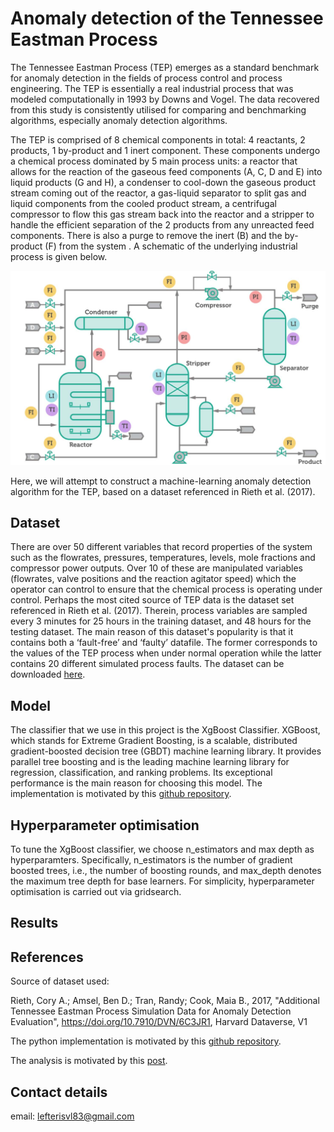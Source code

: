 # Anomaly detection of the Tennessee Eastman Process


The Tennessee Eastman Process (TEP) emerges as a standard benchmark for anomaly detection in the fields of process control and process engineering. The TEP is essentially a real industrial process that was modeled computationally in 1993 by Downs and Vogel. The data recovered from this study is consistently utilised for comparing and benchmarking algorithms, especially anomaly detection algorithms. 


The TEP is comprised of 8 chemical components in total: 4 reactants, 2 products, 1 by-product and 1 inert component. These components undergo a chemical process dominated by 5 main process units: a reactor that allows for the reaction of the gaseous feed components (A, C, D and E) into liquid products (G and H), a condenser to cool-down the gaseous product stream coming out of the reactor, a gas-liquid separator to split gas and liquid components from the cooled product stream, a centrifugal compressor to flow this gas stream back into the reactor and a stripper to handle the efficient separation of the 2 products from any unreacted feed components. There is also a purge to remove the inert (B) and the by-product (F) from the system . A schematic of the underlying industrial process is given below.

![Screenshot](TEP.png)


Here, we will attempt to construct a machine-learning anomaly detection algorithm for the TEP, based on a dataset referenced in Rieth et al. (2017).

## Dataset

There are over 50 different variables that record properties of the system such as the flowrates, pressures, temperatures, levels, mole fractions and compressor power outputs. Over 10 of these are manipulated variables (flowrates, valve positions and the reaction agitator speed) which the operator can control to ensure that the chemical process is operating under control. Perhaps the most cited source of TEP data is the dataset set referenced in Rieth et al. (2017). Therein, process variables are sampled every 3 minutes for 25 hours in the training dataset, and 48 hours for the testing dataset. The main reason of this dataset's popularity is that it contains both a ‘fault-free’ and ‘faulty’ datafile. The former corresponds to the values of the TEP process when under normal operation while the latter contains 20 different simulated process faults. The dataset can be downloaded [here](https://dataverse.harvard.edu/dataset.xhtml?persistentId=doi:10.7910/DVN/6C3JR1).

## Model

The classifier that we use in this project is the XgBoost Classifier. XGBoost, which stands for Extreme Gradient Boosting, is a scalable, distributed gradient-boosted decision tree (GBDT) machine learning library. It provides parallel tree boosting and is the leading machine learning library for regression, classification, and ranking problems. Its exceptional performance is the main reason for choosing this model. The implementation is motivated by this [github repository](https://github.com/mrunal46/TEP-Fault-Detection).

## Hyperparameter optimisation

To tune the XgBoost classifier, we choose n_estimators and max depth as hyperparamters. Specifically, n_estimators is the number of gradient boosted trees, i.e., the number of boosting rounds, and max_depth denotes the maximum tree depth for base learners. For simplicity, hyperparameter optimisation is carried out via gridsearch.

## Results 

## References

Source of dataset used:

Rieth, Cory A.; Amsel, Ben D.; Tran, Randy; Cook, Maia B., 2017, "Additional Tennessee Eastman Process Simulation Data for Anomaly Detection Evaluation", https://doi.org/10.7910/DVN/6C3JR1, Harvard Dataverse, V1

The python implementation is motivated by this [github repository](https://github.com/mrunal46/TEP-Fault-Detection).

The analysis is motivated by this [post](https://keepfloyding.github.io/posts/Ten-East-Proc-Intro/).

## Contact details

email: lefterisvl83@gmail.com
